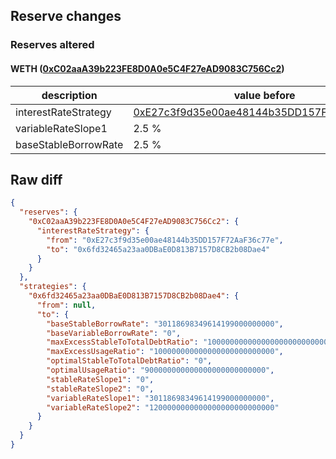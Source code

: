 ## Reserve changes

### Reserves altered

#### WETH ([0xC02aaA39b223FE8D0A0e5C4F27eAD9083C756Cc2](https://etherscan.io/address/0xC02aaA39b223FE8D0A0e5C4F27eAD9083C756Cc2))

| description | value before | value after |
| --- | --- | --- |
| interestRateStrategy | [0xE27c3f9d35e00ae48144b35DD157F72AaF36c77e](https://etherscan.io/address/0xE27c3f9d35e00ae48144b35DD157F72AaF36c77e) | [0x6fd32465a23aa0DBaE0D813B7157D8CB2b08Dae4](https://etherscan.io/address/0x6fd32465a23aa0DBaE0D813B7157D8CB2b08Dae4) |
| variableRateSlope1 | 2.5 % | 3.0118698349614199 % |
| baseStableBorrowRate | 2.5 % | 3.0118698349614199 % |


## Raw diff

```json
{
  "reserves": {
    "0xC02aaA39b223FE8D0A0e5C4F27eAD9083C756Cc2": {
      "interestRateStrategy": {
        "from": "0xE27c3f9d35e00ae48144b35DD157F72AaF36c77e",
        "to": "0x6fd32465a23aa0DBaE0D813B7157D8CB2b08Dae4"
      }
    }
  },
  "strategies": {
    "0x6fd32465a23aa0DBaE0D813B7157D8CB2b08Dae4": {
      "from": null,
      "to": {
        "baseStableBorrowRate": "30118698349614199000000000",
        "baseVariableBorrowRate": "0",
        "maxExcessStableToTotalDebtRatio": "1000000000000000000000000000",
        "maxExcessUsageRatio": "100000000000000000000000000",
        "optimalStableToTotalDebtRatio": "0",
        "optimalUsageRatio": "900000000000000000000000000",
        "stableRateSlope1": "0",
        "stableRateSlope2": "0",
        "variableRateSlope1": "30118698349614199000000000",
        "variableRateSlope2": "1200000000000000000000000000"
      }
    }
  }
}
```